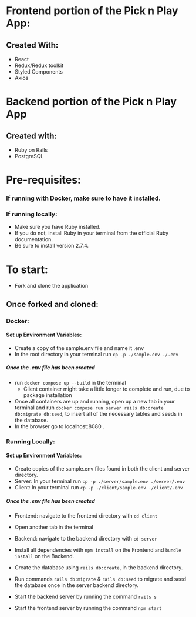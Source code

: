 # Frontend portion of the Pick n Play App:
## Created With: 
+ React
+ Redux/Redux toolkit
+ Styled Components
+ Axios
# Backend portion of the Pick n Play App
## Created with:
+ Ruby on Rails
+ PostgreSQL

# Pre-requisites:
### If running with Docker, make sure to have it installed.
### If running locally:
- Make sure you have Ruby installed.
- If you do not, install Ruby in your terminal from the official Ruby documentation.
- Be sure to install version 2.7.4. 
# To start:
- Fork and clone the application
## Once forked and cloned:
### Docker:
#### Set up Environment Variables:
- Create a copy of the sample.env file and name it .env
- In the root directory in your terminal run `cp -p ./sample.env ./.env`
##### Once the .env file has been created
- run `docker compose up --build` in the terminal
   - Client container might take a little longer to complete and run, due to package installation
- Once all containers are up and running, open up a new tab in your terminal and run `docker compose run server rails db:create db:migrate db:seed`, to insert all of the necessary tables and seeds in the database. 
- In the browser go to localhost:8080 .
### Running Locally:
#### Set up Environment Variables:
- Create copies of the sample.env files found in both the client and server directory.
- Server: In your terminal run `cp -p ./server/sample.env ./server/.env`
- Client: In your terminal run `cp -p ./client/sample.env ./client/.env`
##### Once the .env file has been created
- Frontend: navigate to the frontend directory with `cd client`
- Open another tab in the terminal
- Backend: navigate to the backend directory with `cd server`
- Install all dependencies with `npm install` on the Frontend and `bundle install` on the Backend.
- Create the database using `rails db:create`, in the backend directory.
- Run commands `rails db:migrate` & `rails db:seed` to migrate and seed the database once in the server backend directory.

- Start the backend server by running the command `rails s` <br/>
- Start the frontend server by running the command `npm start`
